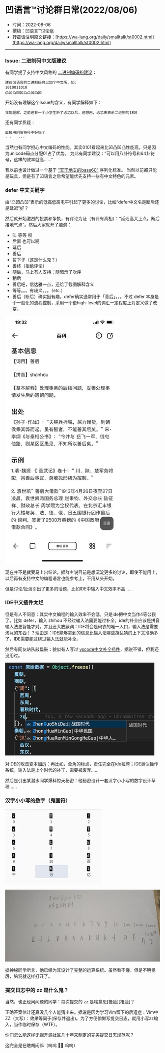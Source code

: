# 凹语言™讨论群日常(2022/08/06)

- 时间：2022-08-06
- 撰稿：凹语言™讨论组
- 转载请注明原文链接：[https://wa-lang.org/daily/smalltalk/st0002.html](https://wa-lang.org/daily/smalltalk/st0002.html)

---

### Issue: 二进制码中文版建议

有同学提了支持中文风格的 [二进制编码的建议](https://github.com/wa-lang/wa/issues/11)：

```
建议凹语言的二进制码可以加个中文版，如:
1010011010
凸凹凸凹凹凸凸凹凸凹
```

开始没有理解这个Issue的含义，有同学解释如下：

```
我能理解，之前还有一个小学生听了忐忑以后，还想用，忐忑来表示二进制的1和0
```

还有同学质疑：

```
直接用阴阳符号不好吗？
- -   ---
```

当然也有同学担心中文编码的性能。其实0101看起来比凹凸凹凸性能高，只是因为unicode码点分配01占了优势。
为此有同学建议：“可以用八卦符号和64卦符号，这样的效率就高……”

我以前也设计做过一个基于 [“天干地支的base60”](https://github.com/chai2010/base60) 序列化标准。
当然以前都只能是玩具，但是有了凹语言之后希望能优先支持一些有中文特色的元素。

### defer 中文关键字

由“凸凹凸凹”表示的低高低高电平引起了更多的讨论，比如“defer中文名是断后还是延迟”好？

然后就开始激烈的投票和争执，有评论为证（有评有真相）：“延迟高大上点，断后接地气点”。然后大家就开了脑洞：

- 叫 等等 呗
- 后置 也可以啊
- 延后
- 善后
- 暂下子（这是什么鬼？）
- 善终（拒绝评论）
- 随后，马上有人支持：随暗示了次序
- 稍后
- 善后吧，信达雅一点，还给了截图解释含义
- 等等。。。有歧义。。。（etc.）
- 善后（断后）确实挺有趣。defer确实通常用于「善后」。。。不过 defer 本身是个一般化的流程控制，采用一个更high-level的词汇一定程度上对定义做了改变。

![善后溯源图](/st0002-01.jpg)

现在并不是就要马上出结论，据群主说目前是想沉淀更多的讨论，即使不能用上，以后再有支持中文的编程语言也能参考上，不用从头开始。

但是讨论/扯淡引出了更多的话题，比如IDE中输入中文效率不高……

### IDE中文插件太烂

但是有人不同意：其实中文编程的输入效率不会低，只是ide把中文当作4等公民了。比如 defer，输入 zhihou 不经过输入法需要能过补全。ide的补全应该是拼音输入法更智能才对。并且还大放厥词：IDE将会是码农的唯一入口，输入法是需要淘汰的东西！？理由是：IDE能够拿到的信息比输入法哪些胡乱猜的上下文准确多了，IDE需要能过绕过输入法就能补全。

然后有网友站队敲扁鼓：貌似有人写过 [vscode中文补全插件](https://zhuanlan.zhihu.com/p/138708196)，据说不错，但我还没用过。

![vscode中文补全插件](/st0002-02.jpg)

对IDE的攻击变本加厉：再比如，全角的标点，责任完全在ide拉胯；IDE类似操作系统，输入法是上个时代的补丁，需要被废弃……

然后是引出某潜水同学爆料惊天秘密：他秘密设计一套汉字小小写的数字设计草稿……

### 汉字小小写的数字（鬼画符）

![](/st0002-03.jpg)

![](/st0002-04.jpg)

据神秘同学所言，他已经为其设计了完整的运算系统。虽然看不懂，但是不明觉厉，脑洞就这样打开了。


### 提交日志中的 zz 是什么鬼？

当然，也正经问问题的同学：每次提交的 zz 是啥意思[捂脸][捂脸]？

正确答案估计还真没几个人能猜出来。据说是因为学习Vim留下的后遗症：Vim中ZZ（大写）：效果等同于(保存并退出)。为了方便偷懒写提交日志，就用小写zz输入，当作临时保存（WTF）。

你们怎么能这样无视开源社区几十年来制定的完美提交日志规范呢？

这完全是在瞎胡闹嘛（呜呜 🥹🥹 呜呜）
